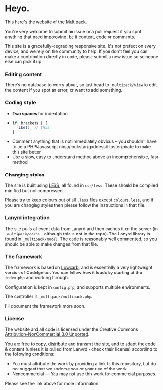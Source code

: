 # Heyo.

This here's the website of the [Multipack](http://multipack.co.uk).

You're very welcome to submit an issue or a pull request if you spot anything that need imporoving, be it content, code or comments.

This site is a gracefully-degrading responsive site. It's not prefect on every device, and we rely on the community to help. If you don't feel you can make a contribution directly in code, please submit a new issue so someone else can pick it up.

### Editing content

There's no database to worry about, so just head to `_multipack/view` to edit the content if you spot an error, or want to add something.

### Coding style

- **Two spaces** for indentation
- ```javascript
  if( brackets ) {
    like(); // this
  }
  ```
- Comment anything that is not immediately obvious – you shouldn't have to be a PHP/Javascript ninja/rockstar/goddess/hipster/pirate to make this site better
- Use a slow, easy to understand method above an incomprehensible, fast method

### Changing styles

The site is built using [LESS](http://http://lesscss.org/), all found in `css/less`. These should be compiled minified but not compressed.

Please try to keep colours out of all `.less` files except `colours.less`, and if you are changing styles then please follow the instructions in that file.

### Lanyrd integration

The site pulls all event data from Lanyrd and then caches it on the server (in `_multipack/cache` - although this is not in the repo). The Lanyrd library is found in `_multipack/model`. The code is reasonably well commented, so you should be able to make changes from that file.

### The framework

The framework is based on [Lowcarb](https://github.com/phuu/lowcarb), and is essentially a very lightweight version of CodeIgniter. You can follow how it loads by starting at the `index.php` and working through.

Configuration is kept in `config.php`, and supports multiple environments.

The controller is `_multipack/multipack.php`.

I'll document the framework more soon.

### License

The website and all code is licensed under the [Creative Commons Attribution-NonCommercial 3.0 Unported](http://creativecommons.org/licenses/by-nc/3.0/).

You are free to copy, distribute and transmit the site, and to adapt the code & content (unless it is pulled from Lanyrd - check their license) according to the following conditions:

- You must attribute the work by providing a link to this repository, but do not suggest that we endorse you or your use of the work.
- Noncommercial — You may not use this work for commercial purposes.

Please see the link above for more information.